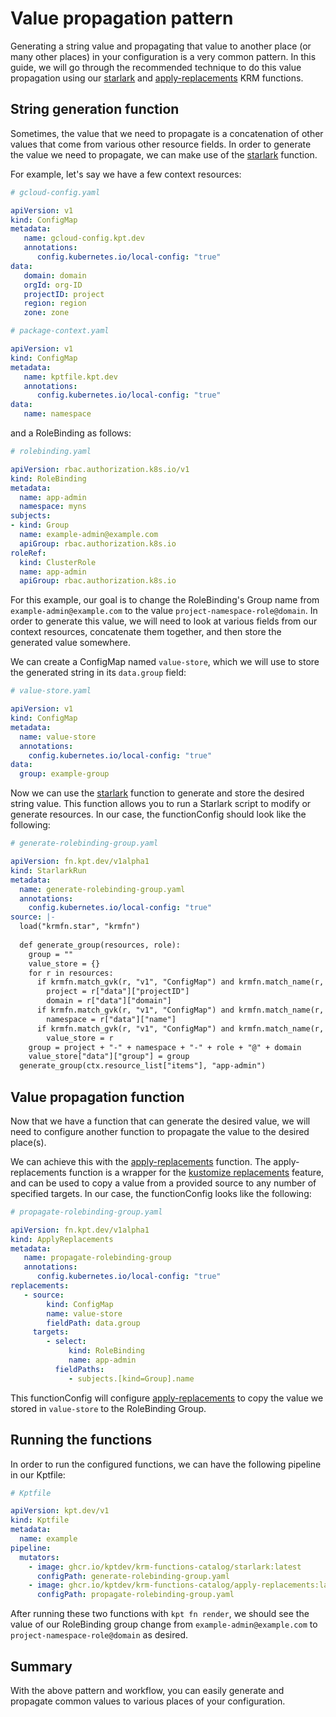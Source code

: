 [starlark]: https://catalog.kpt.dev/starlark/v0.4/
[apply-replacements]: https://catalog.kpt.dev/apply-replacements/v0.1/

# Value propagation pattern

Generating a string value and propagating that value to another place
(or many other places) in your configuration is a very common pattern. 
In this guide, we will go through the recommended technique to 
do this value propagation using our [starlark] and [apply-replacements]
KRM functions. 

## String generation function

Sometimes, the value that we need to propagate is a concatenation of
other values that come from various other resource fields. In order
to generate the value we need to propagate, we can make use of the
[starlark] function.

For example, let's say we have a few context resources:

```yaml
# gcloud-config.yaml

apiVersion: v1
kind: ConfigMap
metadata:
   name: gcloud-config.kpt.dev
   annotations:
      config.kubernetes.io/local-config: "true"
data:
   domain: domain
   orgId: org-ID
   projectID: project
   region: region
   zone: zone
```

```yaml
# package-context.yaml

apiVersion: v1
kind: ConfigMap
metadata:
   name: kptfile.kpt.dev
   annotations:
      config.kubernetes.io/local-config: "true"
data:
   name: namespace
```

and a RoleBinding as follows:

```yaml
# rolebinding.yaml

apiVersion: rbac.authorization.k8s.io/v1
kind: RoleBinding
metadata:
  name: app-admin
  namespace: myns
subjects:
- kind: Group
  name: example-admin@example.com
  apiGroup: rbac.authorization.k8s.io
roleRef:
  kind: ClusterRole
  name: app-admin
  apiGroup: rbac.authorization.k8s.io
```

For this example, our goal is to change the RoleBinding's Group name
from `example-admin@example.com` to the value `project-namespace-role@domain`.
In order to generate this value, we will need to look at various fields from our
context resources, concatenate them together, and then store the generated value somewhere. 

We can create a ConfigMap named `value-store`, which we will use to store the generated string in its
`data.group` field:

```yaml
# value-store.yaml

apiVersion: v1
kind: ConfigMap
metadata:
  name: value-store
  annotations:
    config.kubernetes.io/local-config: "true"
data:
  group: example-group
```

Now we can use the [starlark] function to generate and store the desired string value.
This function allows you to run a Starlark script to modify or generate resources. In
our case, the functionConfig should look like the following:

```yaml
# generate-rolebinding-group.yaml

apiVersion: fn.kpt.dev/v1alpha1
kind: StarlarkRun
metadata:
  name: generate-rolebinding-group.yaml
  annotations:
    config.kubernetes.io/local-config: "true"
source: |-
  load("krmfn.star", "krmfn")
  
  def generate_group(resources, role):
    group = ""
    value_store = {}
    for r in resources:
      if krmfn.match_gvk(r, "v1", "ConfigMap") and krmfn.match_name(r, "gcloud-config.kpt.dev"):
        project = r["data"]["projectID"]
        domain = r["data"]["domain"]
      if krmfn.match_gvk(r, "v1", "ConfigMap") and krmfn.match_name(r, "kptfile.kpt.dev"):
        namespace = r["data"]["name"]
      if krmfn.match_gvk(r, "v1", "ConfigMap") and krmfn.match_name(r, "value-store"):
        value_store = r
    group = project + "-" + namespace + "-" + role + "@" + domain
    value_store["data"]["group"] = group
  generate_group(ctx.resource_list["items"], "app-admin")
```

## Value propagation function

Now that we have a function that can generate the desired value, we will need to
configure another function to propagate the value to the desired place(s). 

We can achieve this with the [apply-replacements] function. The apply-replacements
function is a wrapper for the [kustomize replacements](https://kubectl.docs.kubernetes.io/references/kustomize/kustomization/replacements/) 
feature, and can be used to copy a value from a provided source to any number of specified targets. 
In our case, the functionConfig looks like the following: 

```yaml
# propagate-rolebinding-group.yaml

apiVersion: fn.kpt.dev/v1alpha1
kind: ApplyReplacements
metadata:
   name: propagate-rolebinding-group
   annotations:
      config.kubernetes.io/local-config: "true"
replacements:
   - source:
        kind: ConfigMap
        name: value-store
        fieldPath: data.group
     targets:
        - select:
             kind: RoleBinding
             name: app-admin
          fieldPaths:
             - subjects.[kind=Group].name
```

This functionConfig will configure [apply-replacements] to copy the value
we stored in `value-store` to the RoleBinding Group. 

## Running the functions

In order to run the configured functions, we can have the following pipeline in our Kptfile:

```yaml
# Kptfile

apiVersion: kpt.dev/v1
kind: Kptfile
metadata:
  name: example
pipeline:
  mutators:
    - image: ghcr.io/kptdev/krm-functions-catalog/starlark:latest
      configPath: generate-rolebinding-group.yaml
    - image: ghcr.io/kptdev/krm-functions-catalog/apply-replacements:latest
      configPath: propagate-rolebinding-group.yaml
```

After running these two functions with `kpt fn render`, we should see the value of our 
RoleBinding group change from `example-admin@example.com` to `project-namespace-role@domain` as desired.

## Summary

With the above pattern and workflow, you can easily generate and propagate
common values to various places of your configuration.
